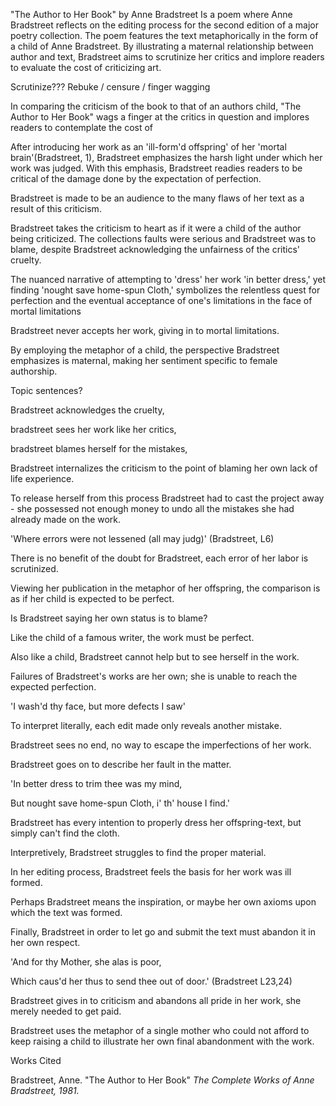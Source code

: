 
"The Author to Her Book" by Anne Bradstreet Is a poem where Anne Bradstreet reflects on the editing process for the second edition of a major poetry collection. The poem features the text metaphorically in the form of a child of Anne Bradstreet. By illustrating a maternal relationship between author and text, Bradstreet aims to scrutinize her critics and implore readers to evaluate the cost of criticizing art.

Scrutinize??? Rebuke / censure / finger wagging

In comparing the criticism of the book to that of an authors child, "The Author to Her Book" wags a finger at the critics in question and implores readers to contemplate the cost of

After introducing her work as an 'ill-form'd offspring' of her 'mortal brain'(Bradstreet, 1), Bradstreet emphasizes the harsh light under which her work was judged. With this emphasis, Bradstreet readies readers to be critical of the damage done by the expectation of perfection.

Bradstreet is made to be an audience to the many flaws of her text as a result of this criticism.

Bradstreet takes the criticism to heart as if it were a child of the author being criticized. The collections faults were serious and Bradstreet was to blame, despite Bradstreet acknowledging the unfairness of the critics' cruelty.

The nuanced narrative of attempting to 'dress' her work 'in better dress,' yet finding 'nought save home-spun Cloth,' symbolizes the relentless quest for perfection and the eventual acceptance of one's limitations in the face of mortal limitations

Bradstreet never accepts her work, giving in to mortal limitations.

By employing the metaphor of a child, the perspective Bradstreet emphasizes is maternal, making her sentiment specific to female authorship.

Topic sentences?

Bradstreet acknowledges the cruelty,

bradstreet sees her work like her critics,

bradstreet blames herself for the mistakes,

Bradstreet internalizes the criticism to the point of blaming her own lack of life experience.

To release herself from this process Bradstreet had to cast the project away - she possessed not enough money to undo all the mistakes she had already made on the work.

'Where errors were not lessened (all may judg)' (Bradstreet, L6)

There is no benefit of the doubt for Bradstreet, each error of her labor is scrutinized.

Viewing her publication in the metaphor of her offspring, the comparison is as if her child is expected to be perfect.

Is Bradstreet saying her own status is to blame?

Like the child of a famous writer, the work must be perfect.

Also like a child, Bradstreet cannot help but to see herself in the work.

Failures of Bradstreet's works are her own; she is unable to reach the expected perfection.

'I wash'd thy face, but more defects I saw'

To interpret literally, each edit made only reveals another mistake.

Bradstreet sees no end, no way to escape the imperfections of her work.

Bradstreet goes on to describe her fault in the matter.

'In better dress to trim thee was my mind,

But nought save home-spun Cloth, i' th' house I find.'

Bradstreet has every intention to properly dress her offspring-text, but simply can't find the cloth.

Interpretively, Bradstreet struggles to find the proper material.

In her editing process, Bradstreet feels the basis for her work was ill formed.

Perhaps Bradstreet means the inspiration, or maybe her own axioms upon which the text was formed.

Finally, Bradstreet in order to let go and submit the text must abandon it in her own respect.

'And for thy Mother, she alas is poor,

Which caus'd her thus to send thee out of door.' (Bradstreet L23,24)

Bradstreet gives in to criticism and abandons all pride in her work, she merely needed to get paid.

Bradstreet uses the metaphor of a single mother who could not afford to keep raising a child to illustrate her own final abandonment with the work.

Works Cited

Bradstreet, Anne. "The Author to Her Book" _The Complete Works of Anne Bradstreet, 1981._